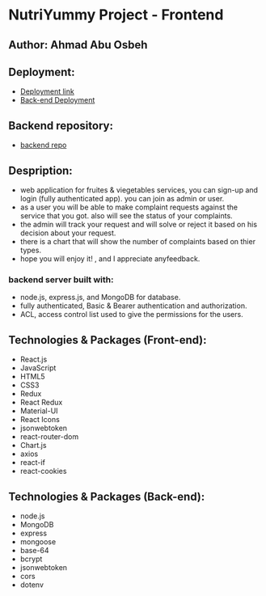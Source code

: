# NutriYummy Project - Frontend

## Author: Ahmad Abu Osbeh

## Deployment:

- [Deployment link](https://nutriyummy-ahmad-abu-osbeh.netlify.app/)
- [Back-end Deployment](https://nutriyummy-ahmad-abu-osbeh.herokuapp.com/)

## Backend repository:

- [backend repo](https://github.com/Ahmad-AbuOsbeh/NUTRIYUMMY-backend)

## Despription:

- web application for fruites & viegetables services, you can sign-up and login (fully authenticated app). you can join as admin or user.
- as a user you will be able to make complaint requests against the service that you got. also will see the status of your complaints.
- the admin will track your request and will solve or reject it based on his decision about your request.
- there is a chart that will show the number of complaints based on thier types.
- hope you will enjoy it! , and I appreciate anyfeedback.

### backend server built with:

- node.js, express.js, and MongoDB for database.
- fully authenticated, Basic & Bearer authentication and authorization.
- ACL, access control list used to give the permissions for the users.

## Technologies & Packages (Front-end):

- React.js
- JavaScript
- HTML5
- CSS3
- Redux
- React Redux
- Material-UI
- React Icons
- jsonwebtoken
- react-router-dom
- Chart.js
- axios
- react-if
- react-cookies

## Technologies & Packages (Back-end):

- node.js
- MongoDB
- express
- mongoose
- base-64
- bcrypt
- jsonwebtoken
- cors
- dotenv
